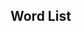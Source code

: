 <!--title: 4000 Essential English words 1 unit 1
description: 4000 Essential English Words
type: 4000E
firstPicture: http://static-blog.top234.top/image/1.png
status: 1
priority: 6
=top234=-->

##  Word List